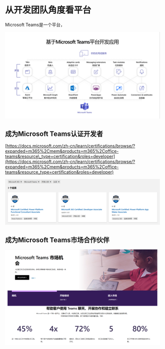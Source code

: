 # 从开发团队角度看平台

Microsoft Teams是一个平台，

![](../.gitbook/assets/tu-pian-%20%28258%29.png)

## 成为Microsoft Teams认证开发者

[https://docs.microsoft.com/zh-cn/learn/certifications/browse/?expanded=m365%2Cmem&products=m365%2Coffice-teams&resource\_type=certification&roles=developer](https://docs.microsoft.com/zh-cn/learn/certifications/browse/?expanded=m365%2Cmem&products=m365%2Coffice-teams&resource_type=certification&roles=developer)

![](../.gitbook/assets/tu-pian-%20%28260%29.png)

## 成为Microsoft Teams市场合作伙伴

![](../.gitbook/assets/tu-pian-%20%28261%29.png)





